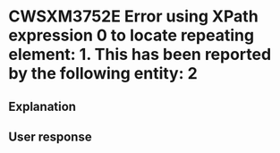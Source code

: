 # CWSXM3752E Error using XPath expression 0 to locate repeating element: 1. This has been reported by the following entity: 2

## Explanation

## User response